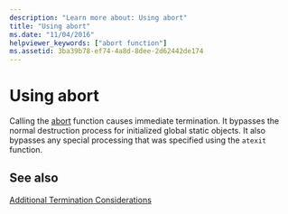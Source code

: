 ```yaml
---
description: "Learn more about: Using abort"
title: "Using abort"
ms.date: "11/04/2016"
helpviewer_keywords: ["abort function"]
ms.assetid: 3ba39b78-ef74-4a8d-8dee-2d62442de174
---
```

# Using abort

Calling the [abort](../c-runtime-library/reference/abort.md) function causes immediate termination. It bypasses the normal destruction process for initialized global static objects. It also bypasses any special processing that was specified using the `atexit` function.

## See also

[Additional Termination Considerations](../cpp/additional-termination-considerations.md)
